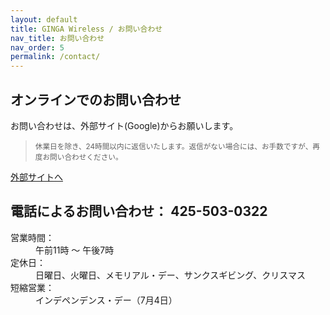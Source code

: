 ```yaml
---
layout: default
title: GINGA Wireless / お問い合わせ
nav_title: お問い合わせ
nav_order: 5
permalink: /contact/
---
```

<main>
  <div class="container">
    <div>
      <h2>オンラインでのお問い合わせ</h2>
      <p>お問い合わせは、外部サイト(Google)からお願いします。</p>
      <blockquote>
        <small>休業日を除き、24時間以内に返信いたします。返信がない場合には、お手数ですが、再度お問い合わせください。</small>
      </blockquote>
      <a href="https://docs.google.com/forms/d/1dC6fsDXxYNeQRDl4Sx6ly3f_HwbPVN9egNLDHMPQNXc/viewform" class="btn btn-warning btn-lg">外部サイトへ</a>
    </div>
    <div>
      <h2>電話によるお問い合わせ： 425-503-0322</h2>
      <dl class="dl-horizontal">
        <dt>営業時間：</dt><dd>午前11時 ～ 午後7時</dd>
        <dt>定休日：</dt><dd>日曜日、火曜日、メモリアル・デー、サンクスギビング、クリスマス</dd>
        <dt>短縮営業：</dt><dd>インデペンデンス・デー（7月4日）</dd>
      </dl>
    </div>
  </div>
</main>
